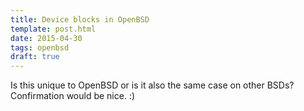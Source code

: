 ```yaml
---
title: Device blocks in OpenBSD
template: post.html
date: 2015-04-30
tags: openbsd
draft: true
---
```


Is this unique to OpenBSD or is it also the same case on other BSDs?
Confirmation would be nice. :)
